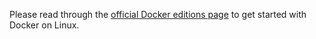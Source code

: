 Please read through the [official Docker editions page](https://docs.docker.com/install/overview/) to get started with Docker on Linux.


